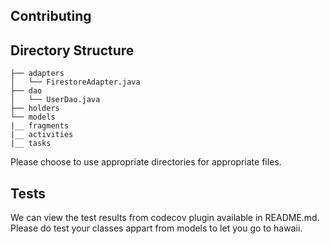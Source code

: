 ## Contributing

## Directory Structure

```
├── adapters
│   └── FirestoreAdapter.java
├── dao
│   └── UserDao.java
├── holders
└── models
|__ fragments
|__ activities
|__ tasks

```

Please choose to use appropriate directories for appropriate files.

## Tests

We can view the test results from codecov plugin available in README.md.
Please do test your classes appart from models to let you go to hawaii.